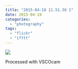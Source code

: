 ```yaml
---
title: "2015-04-18 11.51.38 1"
date: 2015-04-19
categories: 
  - "photography"
tags: 
  - "flickr"
  - "ifttt"
---
```


![](https://farm8.staticflickr.com/7701/17199284561_a540fda5f2_b.jpg)  

Processed with VSCOcam
